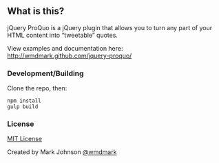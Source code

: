 ## What is this?
jQuery ProQuo is a jQuery plugin that allows you to turn any part of your HTML content into &ldquo;tweetable&rdquo; quotes.

View examples and documentation here: http://wmdmark.github.com/jquery-proquo/

### Development/Building

Clone the repo, then:
```
npm install
gulp build
```

### License
[MIT License](http://www.opensource.org/licenses/mit-license.php)

Created by Mark Johnson [@wmdmark](http://twitter.com/wmdmark)
